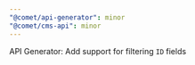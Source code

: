 ```yaml
---
"@comet/api-generator": minor
"@comet/cms-api": minor
---
```


API Generator: Add support for filtering `ID` fields
